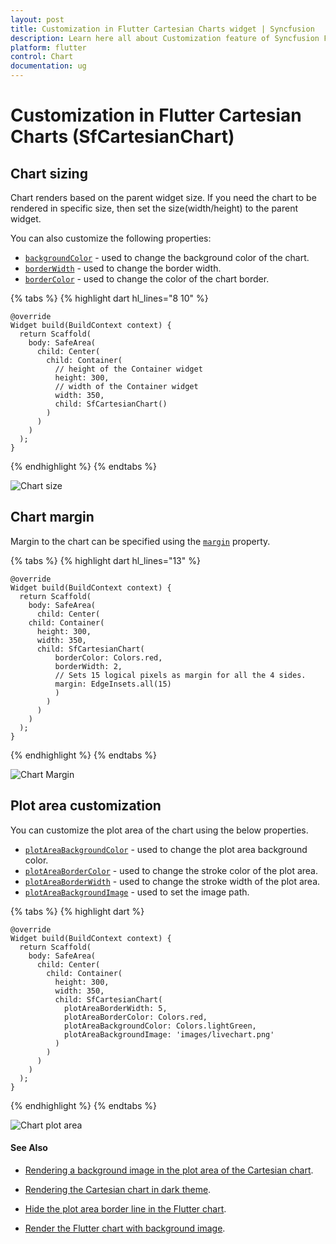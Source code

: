 ```yaml
---
layout: post
title: Customization in Flutter Cartesian Charts widget | Syncfusion 
description: Learn here all about Customization feature of Syncfusion Flutter Cartesian Charts (SfCartesianChart) widget and more.
platform: flutter
control: Chart
documentation: ug
---
```


# Customization in Flutter Cartesian Charts (SfCartesianChart)

## Chart sizing

Chart renders based on the parent widget size. If you need the chart to be rendered in specific size, then set the size(width/height) to the parent widget.

You can also customize the following properties:
* [`backgroundColor`](https://pub.dev/documentation/syncfusion_flutter_charts/latest/charts/SfCartesianChart/backgroundColor.html) - used to change the background color of the chart.
* [`borderWidth`](https://pub.dev/documentation/syncfusion_flutter_charts/latest/charts/SfCartesianChart/borderWidth.html) - used to change the border width.
* [`borderColor`](https://pub.dev/documentation/syncfusion_flutter_charts/latest/charts/SfCartesianChart/borderColor.html) - used to change the color of the chart border.
 
{% tabs %}
{% highlight dart hl_lines="8 10" %} 

    @override
    Widget build(BuildContext context) {
      return Scaffold(
        body: SafeArea(
          child: Center(
            child: Container(
              // height of the Container widget
              height: 300, 
              // width of the Container widget
              width: 350,  
              child: SfCartesianChart()
            )
          )
        )
      );
    }

{% endhighlight %}
{% endtabs %}

![Chart size](images/appearance/chart_sizing.jpg)

## Chart margin

Margin to the chart can be specified using the [`margin`](https://pub.dev/documentation/syncfusion_flutter_charts/latest/charts/SfCartesianChart/margin.html) property.

{% tabs %}
{% highlight dart hl_lines="13" %} 

    @override
    Widget build(BuildContext context) {
      return Scaffold(
        body: SafeArea(
          child: Center(
        child: Container(
          height: 300, 
          width: 350, 
          child: SfCartesianChart(
              borderColor: Colors.red,
              borderWidth: 2,
              // Sets 15 logical pixels as margin for all the 4 sides.
              margin: EdgeInsets.all(15)
              )
            )
          )
        )
      );
    }

{% endhighlight %}
{% endtabs %}

![Chart Margin](images/appearance/chart_margin.jpg)

## Plot area customization

You can customize the plot area of the chart using the below properties.

* [`plotAreaBackgroundColor`](https://pub.dev/documentation/syncfusion_flutter_charts/latest/charts/SfCartesianChart/plotAreaBackgroundColor.html) - used to change the plot area background color.
* [`plotAreaBorderColor`](https://pub.dev/documentation/syncfusion_flutter_charts/latest/charts/SfCartesianChart/plotAreaBorderColor.html) - used to change the stroke color of the plot area.
* [`plotAreaBorderWidth`](https://pub.dev/documentation/syncfusion_flutter_charts/latest/charts/SfCartesianChart/plotAreaBorderWidth.html) - used to change the stroke width of the plot area.
* [`plotAreaBackgroundImage`](https://pub.dev/documentation/syncfusion_flutter_charts/latest/charts/SfCartesianChart/plotAreaBackgroundImage.html) - used to set the image path.

{% tabs %}
{% highlight dart %} 

    @override
    Widget build(BuildContext context) {
      return Scaffold(
        body: SafeArea(
          child: Center(
            child: Container(
              height: 300, 
              width: 350, 
              child: SfCartesianChart(
                plotAreaBorderWidth: 5,
                plotAreaBorderColor: Colors.red,
                plotAreaBackgroundColor: Colors.lightGreen,
                plotAreaBackgroundImage: 'images/livechart.png'
              )
            )
          )
        )
      );
    }

{% endhighlight %}
{% endtabs %}

![Chart plot area](images/appearance/plot_area_customization.jpg)

#### See Also

* [Rendering a background image in the plot area of the Cartesian chart](https://support.syncfusion.com/kb/article/9741/how-to-render-the-cartesian-chart-sfcartesianchart-with-background-image-for-plot-area).

* [Rendering the Cartesian chart in dark theme](https://support.syncfusion.com/kb/article/9576/how-to-render-the-flutter-cartesian-chart-sfcartesianchart-in-dark-theme).

* [Hide the plot area border line in the Flutter chart](https://support.syncfusion.com/kb/article/10910/how-to-hide-the-plot-area-border-line-in-the-flutter-chart-sfcartesianchart).

* [Render the Flutter chart with background image](https://support.syncfusion.com/kb/article/10888/how-to-render-the-flutter-chart-with-background-image-sfcartesianchart).